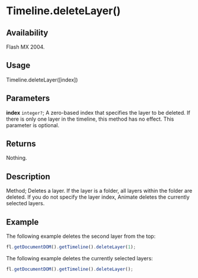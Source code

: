 # Timeline.deleteLayer()

## Availability

Flash MX 2004.

## Usage

Timeline.deleteLayer([index])

## Parameters

**index** `integer?`; A zero-based index that specifies the layer to be deleted. If there is only one layer in the timeline, this method has no effect. This parameter is optional.

## Returns

Nothing.

## Description

Method; Deletes a layer. If the layer is a folder, all layers within the folder are deleted. If you do not specify the layer index, Animate deletes the currently selected layers.

## Example

The following example deletes the second layer from the top:

```javascript
fl.getDocumentDOM().getTimeline().deleteLayer(1);
```

The following example deletes the currently selected layers:

```javascript
fl.getDocumentDOM().getTimeline().deleteLayer();
```
